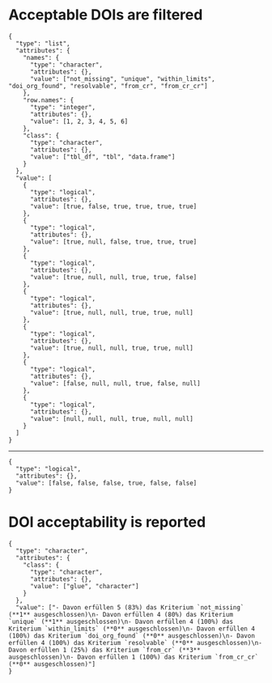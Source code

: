 # Acceptable DOIs are filtered

    {
      "type": "list",
      "attributes": {
        "names": {
          "type": "character",
          "attributes": {},
          "value": ["not_missing", "unique", "within_limits", "doi_org_found", "resolvable", "from_cr", "from_cr_cr"]
        },
        "row.names": {
          "type": "integer",
          "attributes": {},
          "value": [1, 2, 3, 4, 5, 6]
        },
        "class": {
          "type": "character",
          "attributes": {},
          "value": ["tbl_df", "tbl", "data.frame"]
        }
      },
      "value": [
        {
          "type": "logical",
          "attributes": {},
          "value": [true, false, true, true, true, true]
        },
        {
          "type": "logical",
          "attributes": {},
          "value": [true, null, false, true, true, true]
        },
        {
          "type": "logical",
          "attributes": {},
          "value": [true, null, null, true, true, false]
        },
        {
          "type": "logical",
          "attributes": {},
          "value": [true, null, null, true, true, null]
        },
        {
          "type": "logical",
          "attributes": {},
          "value": [true, null, null, true, true, null]
        },
        {
          "type": "logical",
          "attributes": {},
          "value": [false, null, null, true, false, null]
        },
        {
          "type": "logical",
          "attributes": {},
          "value": [null, null, null, true, null, null]
        }
      ]
    }

---

    {
      "type": "logical",
      "attributes": {},
      "value": [false, false, false, true, false, false]
    }

# DOI acceptability is reported

    {
      "type": "character",
      "attributes": {
        "class": {
          "type": "character",
          "attributes": {},
          "value": ["glue", "character"]
        }
      },
      "value": ["- Davon erfüllen 5 (83%) das Kriterium `not_missing` (**1** ausgeschlossen)\n- Davon erfüllen 4 (80%) das Kriterium `unique` (**1** ausgeschlossen)\n- Davon erfüllen 4 (100%) das Kriterium `within_limits` (**0** ausgeschlossen)\n- Davon erfüllen 4 (100%) das Kriterium `doi_org_found` (**0** ausgeschlossen)\n- Davon erfüllen 4 (100%) das Kriterium `resolvable` (**0** ausgeschlossen)\n- Davon erfüllen 1 (25%) das Kriterium `from_cr` (**3** ausgeschlossen)\n- Davon erfüllen 1 (100%) das Kriterium `from_cr_cr` (**0** ausgeschlossen)"]
    }

